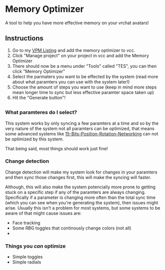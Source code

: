 # Memory Optimizer

A tool to help you have more effective memory on your vrchat avatars!

## Instructions

1. Go to my [VPM Listing](https://vpm.jetees.dev) and add the memory optimizer to vcc.
2. Click "Manage project" on your project in vcc and add the Memory Optimizer
3. There should now be a menu under "Tools" called "TES", you can then click "Memory Optimizer"
4. Select the parmaters you want to be effected by the system (read more about what paramters you can use with the system later!)
5. Choose the amount of steps you want to use (keep in mind more steps mean longer time to sync but less effective paramter space taken up)
6. Hit the "Generate button"!

##

### What paramteres do I select?

This system works by only syncing a few paramters at a time and so by the very nature of the system not all paramters can be optimized, that means some advanced systems like [15-Bits-Position-Rotation-Networking](https://github.com/VRLabs/15-Bits-Position-Rotation-Networking) can not be optimized by this system.

That being said, most things should work just fine!

### Change detection

Change detection will make my system look for changes in your paramters and then sync those changes first, this will make the syncing will faster.

Although, this will also make the system potencially more prone to getting stuck on a specific step if any of the paramters are always changing. Specifically if a parameter is changing more often than the total sync time (which you can see when you're generating the system), then issues might arise. Usually this isn't a problem for most systems, but some systems to be aware of that might cause issues are:

- Face tracking
- Some RBG toggles that continously change colors (not all)
-

### Things you *can* optimize

- Simple toggles
- Simple radials
